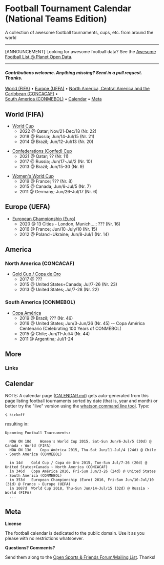 # Football Tournament Calendar (National Teams Edition)

A collection of awesome football tournaments, cups, etc. from around the world

---

[ANNOUNCEMENT] Looking for awesome football data? See the [Awesome Football List @ Planet Open Data](https://github.com/planetopendata/awesome-football).

---

#### _Contributions welcome. Anything missing? Send in a pull request. Thanks._


[World (FIFA)](#world-fifa) • 
[Europe (UEFA)](#europe-uefa) • 
[North America, Central America and the Caribbean (CONCACAF)](#north-america-concacaf) •  
[South America (CONMEBOL)](#south-america-conmebol) • 
[Calendar](#calendar) • 
[Meta](#meta)


## World (FIFA)

- [World Cup](https://github.com/openfootball/world-cup)
    - 2022 @ Qatar;  Nov/21-Dec/18  (Nr. 22)
    - 2018 @ Russia; Jun/14-Jul/15  (Nr. 21)
    - 2014 @ Brazil; Jun/12-Jul/13  (Nr. 20)

<!-- new list -->

- [Confederations (Confed) Cup](https://github.com/openfootball/confed-cup)
   - 2021 @ Qatar;  ??           (Nr. 11)
   - 2017 @ Russia; Jun/17-Jul/2  (Nr. 10)
   - 2013 @ Brazil; Jun/15-30     (Nr. 9)

<!-- 
  add World Cup Under-21 ??
-->


- [Women's World Cup](https://github.com/openfootball/women-world-cup)
   - 2019 @ France; ???            (Nr. 8)
   - 2015 @ Canada; Jun/6-Jul/5    (Nr. 7)
   - 2011 @ Germany; Jun/26-Jul/17 (Nr. 6)


## Europe (UEFA)

- [European Championship (Euro)](https://github.com/openfootball/euro-cup)
   - 2020 @ 13 Cities - London, Munich,...;   ???  (Nr. 16)
   - 2016 @ France; Jun/10-July/10        (Nr. 15)
   - 2012 @ Poland+Ukraine; Jun/8-Jul/1   (Nr. 14)


## America

### North America (CONCACAF)

- [Gold Cup / Copa de Oro](https://github.com/openfootball/north-america-gold-cup)
    - 2017 @ ???
    - 2015 @ United States+Canada; Jul/7-26 (Nr. 23)
    - 2013 @ United States; Jul/7-28 (Nr. 22)

### South America (CONMEBOL)

- [Copa América](https://github.com/openfootball/copa-america)
    - 2019 @ Brazil; ??? (Nr. 46)
    - 2016 @ United States; Jun/3-Jun/26 (Nr. 45)  -- Copa América Centenario (Celebrating 100 Years of CONMEBOL)
    - 2015 @ Chile; Jun/11-Jul/4 (Nr. 44)
    - 2011 @ Argentina; Jul/1-24



## More

### Links


## Calendar

NOTE: A calendar page ([CALENDAR.md](CALENDAR.md)) gets auto-generated from this page listing football tournaments sorted by date (that is, year and month) or better try the "live" version using the [whatson command line tool](https://github.com/textkit/whatson). Type:

~~~
$ kickoff
~~~

resulting in:

~~~
Upcoming Football Tournaments:

  NOW ON 18d    Women's World Cup 2015, Sat-Sun Jun/6-Jul/5 (30d) @ Canada › World (FIFA)
  NOW ON 13d    Copa América 2015, Thu-Sat Jun/11-Jul/4 (24d) @ Chile › South America (CONMEBOL)

  in 14d    Gold Cup / Copa de Oro 2015, Tue-Sun Jul/7-26 (20d) @ United States+Canada › North America (CONCACAF)
  in 346d   Copa América 2016, Fri-Sun Jun/3-26 (24d) @ United States › South America (CONMEBOL)
  in 353d   European Championship (Euro) 2016, Fri-Sun Jun/10-Jul/10 (31d) @ France › Europe (UEFA)
  in 1087d  World Cup 2018, Thu-Sun Jun/14-Jul/15 (32d) @ Russia › World (FIFA)
  ...
~~~



## Meta

**License**

The football calendar is dedicated to the public domain. Use it as you please with no restrictions whatsoever.

**Questions? Comments?**

Send them along to the [Open Sports & Friends Forum/Mailing List](http://groups.google.com/group/opensport).
Thanks!
